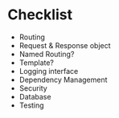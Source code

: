 # Checklist

- Routing
- Request & Response object
- Named Routing?
- Template?
- Logging interface
- Dependency Management 
- Security 
- Database
- Testing
